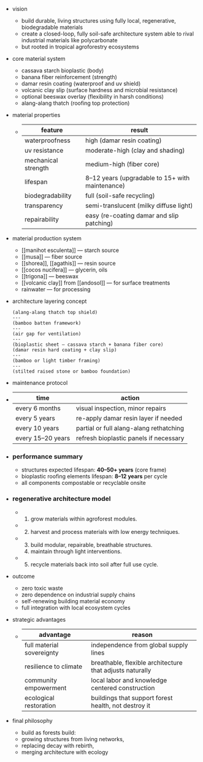 - vision
	- build durable, living structures using fully local, regenerative, biodegradable materials
	- create a closed-loop, fully soil-safe architecture system able to rival industrial materials like polycarbonate
	- but rooted in tropical agroforestry ecosystems
- core material system
	- cassava starch bioplastic (body)
	- banana fiber reinforcement (strength)
	- damar resin coating (waterproof and uv shield)
	- volcanic clay slip (surface hardness and microbial resistance)
	- optional beeswax overlay (flexibility in harsh conditions)
	- alang-alang thatch (roofing top protection)
- material properties
	- | feature             | result                    |
	  |---------------------|----------------------------|
	  | waterproofness      | high (damar resin coating) |
	  | uv resistance       | moderate-high (clay and shading) |
	  | mechanical strength | medium-high (fiber core)   |
	  | lifespan            | 8–12 years (upgradable to 15+ with maintenance) |
	  | biodegradability    | full (soil-safe recycling) |
	  | transparency        | semi-translucent (milky diffuse light) |
	  | repairability       | easy (re-coating damar and slip patching) |
- material production system
	- [[manihot esculenta]] — starch source
	- [[musa]] — fiber source
	- [[shorea]], [[agathis]] — resin source
	- [[cocos nucifera]] — glycerin, oils
	- [[trigona]] — beeswax
	- [[volcanic clay]] from [[andosol]]  — for surface treatments
	- rainwater — for processing
- architecture layering concept
  
  ```
  (alang-alang thatch top shield)
  ---
  (bamboo batten framework)
  ---
  (air gap for ventilation)
  ---
  (bioplastic sheet — cassava starch + banana fiber core)
  (damar resin hard coating + clay slip)
  ---
  (bamboo or light timber framing)
  ---
  (stilted raised stone or bamboo foundation)
  ```
- maintenance protocol
- | time      | action |
  |-----------|--------|
  | every 6 months | visual inspection, minor repairs |
  | every 5 years  | re-apply damar resin layer if needed |
  | every 10 years | partial or full alang-alang rethatching |
  | every 15–20 years | refresh bioplastic panels if necessary |
- ### performance summary
	- structures expected lifespan: **40–50+ years** (core frame)
	- bioplastic roofing elements lifespan: **8–12 years** per cycle
	- all components compostable or recyclable onsite
- ### regenerative architecture model
	- 1. grow materials within agroforest modules.
	- 2. harvest and process materials with low energy techniques.
	- 3. build modular, repairable, breathable structures.
	  4. maintain through light interventions.
	- 5. recycle materials back into soil after full use cycle.
- outcome
	- zero toxic waste
	- zero dependence on industrial supply chains
	- self-renewing building material economy
	- full integration with local ecosystem cycles
- strategic advantages
	- | advantage            | reason |
	  |----------------------|--------|
	  | full material sovereignty | independence from global supply lines |
	  | resilience to climate | breathable, flexible architecture that adjusts naturally |
	  | community empowerment | local labor and knowledge centered construction |
	  | ecological restoration | buildings that support forest health, not destroy it |
- final philosophy
	- build as forests build:
	- growing structures from living networks,
	- replacing decay with rebirth,
	- merging architecture with ecology